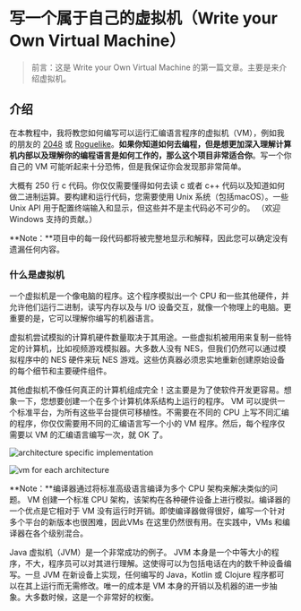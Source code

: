 # 写一个属于自己的虚拟机（Write your Own Virtual Machine）

> 前言：这是 Write your Own Virtual Machine 的第一篇文章。主要是来介绍虚拟机。

## 介绍

在本教程中，我将教您如何编写可以运行汇编语言程序的虚拟机（VM），例如我的朋友的 [2048](https://github.com/rpendleton/lc3-2048) 或 [Roguelike](https://github.com/justinmeiners/lc3-rogue)。**如果你知道如何去编程，但是想更加深入理解计算机内部以及理解你的编程语言是如何工作的，那么这个项目非常适合你**。写一个你自己的 VM 可能听起来十分恐怖，但是我保证你会发现那非常简单。



大概有 250 行 c 代码。你仅仅需要懂得如何去读 c 或者 c++ 代码以及知道如何做二进制运算。要构建和运行代码，您需要使用 Unix 系统（包括macOS）。一些 Unix API 用于配置终端输入和显示，但这些并不是主代码必不可少的。 （欢迎 Windows 支持的贡献。）



**Note：**项目中的每一段代码都将被完整地显示和解释，因此您可以确定没有遗漏任何内容。



### 什么是虚拟机

一个虚拟机是一个像电脑的程序。这个程序模拟出一个 CPU 和一些其他硬件，并允许他们运行二进制，读写内存以及与 I/O 设备交互，就像一个物理上的电脑。更重要的是，它可以理解你编写的机器语言。



虚拟机尝试模拟的计算机硬件数量取决于其用途。一些虚拟机被用用来复制一些特定的计算机，比如视频游戏模拟器。大多数人没有 NES，但我们仍然可以通过模拟程序中的 NES 硬件来玩 NES 游戏。这些仿真器必须忠实地重新创建原始设备的每个细节和主要硬件组件。



其他虚拟机不像任何真正的计算机组成完全！这主要是为了使软件开发更容易。想象一下，您想要创建一个在多个计算机体系结构上运行的程序。 VM 可以提供一个标准平台，为所有这些平台提供可移植性。不需要在不同的 CPU 上写不同汇编的程序，你仅仅需要用不同的汇编语言写一个小的 VM 程序。然后，每个程序仅需要以 VM 的汇编语言编写一次，就 OK 了。



![architecture specific implementation](https://justinmeiners.github.io/lc3-vm/img/no_vm.gif)

![vm for each architecture](https://justinmeiners.github.io/lc3-vm/img/vm.gif)



**Note：**编译器通过将标准高级语言编译为多个 CPU 架构来解决类似的问题。 VM 创建一个标准 CPU 架构，该架构在各种硬件设备上进行模拟。编译器的一个优点是它相对于 VM 没有运行时开销。即使编译器做得很好，编写一个针对多个平台的新版本也很困难，因此VMs 在这里仍然很有用。在实践中，VMs 和编译器在各个级别混合。



Java 虚拟机（JVM）是一个非常成功的例子。 JVM 本身是一个中等大小的程序，不大，程序员可以对其进行理解。这使得可以为包括电话在内的数千种设备编写。一旦 JVM 在新设备上实现，任何编写的 Java，Kotlin 或 Clojure 程序都可以在其上运行而无需修改。唯一的成本是 VM 本身的开销以及机器的进一步抽象。大多数时候，这是一个非常好的权衡。